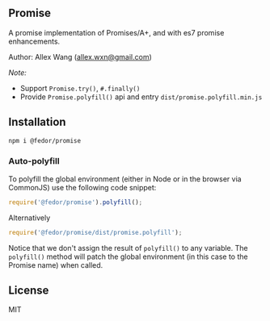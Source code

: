 ## Promise

A promise implementation of Promises/A+, and with es7 promise enhancements.

Author: Allex Wang (allex.wxn@gmail.com)

*Note:*

- Support `Promise.try()`, `#.finally()`
- Provide `Promise.polyfill()` api and entry `dist/promise.polyfill.min.js`

## Installation

```sh
npm i @fedor/promise
```

### Auto-polyfill

To polyfill the global environment (either in Node or in the browser via CommonJS) use the following code snippet:

```js
require('@fedor/promise').polyfill();
```

Alternatively

```js
require('@fedor/promise/dist/promise.polyfill');
```

Notice that we don't assign the result of `polyfill()` to any variable. The `polyfill()` method will patch the global
environment (in this case to the Promise name) when called.


## License

MIT
